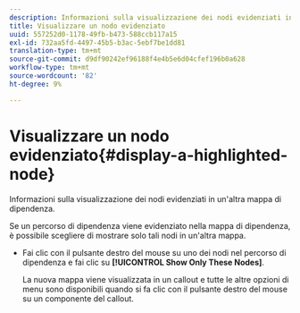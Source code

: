 ```yaml
---
description: Informazioni sulla visualizzazione dei nodi evidenziati in un'altra mappa di dipendenza.
title: Visualizzare un nodo evidenziato
uuid: 557252d0-1178-49fb-b473-588ccb117a15
exl-id: 732aa5fd-4497-45b5-b3ac-5ebf7be1dd81
translation-type: tm+mt
source-git-commit: d9df90242ef96188f4e4b5e6d04cfef196b0a628
workflow-type: tm+mt
source-wordcount: '82'
ht-degree: 9%

---
```


# Visualizzare un nodo evidenziato{#display-a-highlighted-node}

Informazioni sulla visualizzazione dei nodi evidenziati in un&#39;altra mappa di dipendenza.

Se un percorso di dipendenza viene evidenziato nella mappa di dipendenza, è possibile scegliere di mostrare solo tali nodi in un&#39;altra mappa.

* Fai clic con il pulsante destro del mouse su uno dei nodi nel percorso di dipendenza e fai clic su **[!UICONTROL Show Only These Nodes]**.

   La nuova mappa viene visualizzata in un callout e tutte le altre opzioni di menu sono disponibili quando si fa clic con il pulsante destro del mouse su un componente del callout.
